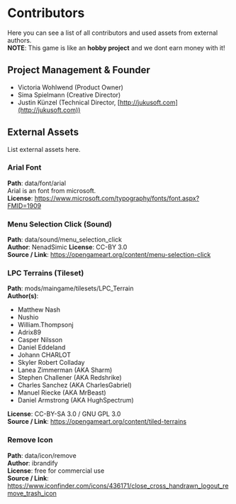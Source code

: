 # Contributors

Here you can see a list of all contributors and used assets from external authors.\
**NOTE**: This game is like an **hobby project** and we dont earn money with it!

## Project Management & Founder

  - Victoria Wohlwend (Product Owner)
  - Sima Spielmann (Creative Director)
  - Justin Künzel (Technical Director, [http://jukusoft.com](http://jukusoft.com))
  
## External Assets

List external assets here.

### Arial Font

**Path**: data/font/arial\
Arial is an font from microsoft.\
**License**: https://www.microsoft.com/typography/fonts/font.aspx?FMID=1909

### Menu Selection Click (Sound)

**Path**: data/sound/menu_selection_click\
**Author**: NenadSimic
**License**: CC-BY 3.0\
**Source / Link**: https://opengameart.org/content/menu-selection-click

### LPC Terrains (Tileset)

**Path**: mods/maingame/tilesets/LPC_Terrain\
**Author(s)**:

  - Matthew Nash
  - Nushio
  - William.Thompsonj
  - Adrix89
  - Casper Nilsson
  - Daniel Eddeland
  - Johann CHARLOT
  - Skyler Robert Colladay
  - Lanea Zimmerman (AKA Sharm)
  - Stephen Challener (AKA Redshrike)
  - Charles Sanchez (AKA CharlesGabriel)
  - Manuel Riecke (AKA MrBeast)
  - Daniel Armstrong (AKA HughSpectrum)
  
**License**: CC-BY-SA 3.0 / GNU GPL 3.0\
**Source / Link**: https://opengameart.org/content/tiled-terrains

### Remove Icon

**Path**: data/icon/remove\
**Author**: ibrandify\
**License**: free for commercial use\
**Source / Link**: https://www.iconfinder.com/icons/436171/close_cross_handrawn_logout_remove_trash_icon